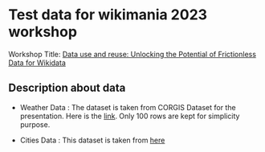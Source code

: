 # Test data for wikimania 2023 workshop
Workshop Title: [Data use and reuse: Unlocking the Potential of Frictionless Data for Wikidata](https://wikimania.wikimedia.org/wiki/2023:Program)

## Description about data
* Weather Data :
The dataset is taken from CORGIS Dataset for the presentation. Here is the [link](https://corgis-edu.github.io/corgis/csv/weather/). Only 100 rows are kept for simplicity purpose.

* Cities Data :
This dataset is taken from [here](https://www.kaggle.com/datasets/sergejnuss/united-states-cities-database)

